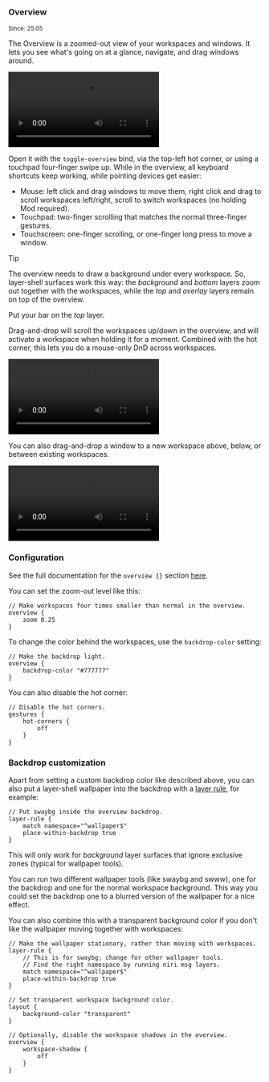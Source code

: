 ### Overview

<sup>Since: 25.05</sup>

The Overview is a zoomed-out view of your workspaces and windows.
It lets you see what's going on at a glance, navigate, and drag windows around.

<video controls src="https://github.com/user-attachments/assets/379a5d1f-acdb-4c11-b36c-e85fd91f0995">

https://github.com/user-attachments/assets/379a5d1f-acdb-4c11-b36c-e85fd91f0995

</video>

Open it with the `toggle-overview` bind, via the top-left hot corner, or using a touchpad four-finger swipe up.
While in the overview, all keyboard shortcuts keep working, while pointing devices get easier:

- Mouse: left click and drag windows to move them, right click and drag to scroll workspaces left/right, scroll to switch workspaces (no holding Mod required).
- Touchpad: two-finger scrolling that matches the normal three-finger gestures.
- Touchscreen: one-finger scrolling, or one-finger long press to move a window.

> [!TIP]
> The overview needs to draw a background under every workspace.
> So, layer-shell surfaces work this way: the *background* and *bottom* layers zoom out together with the workspaces, while the *top* and *overlay* layers remain on top of the overview.
>
> Put your bar on the *top* layer.

Drag-and-drop will scroll the workspaces up/down in the overview, and will activate a workspace when holding it for a moment.
Combined with the hot corner, this lets you do a mouse-only DnD across workspaces.

<video controls src="https://github.com/user-attachments/assets/5f09c5b7-ff40-462b-8b9c-f1b8073a2cbb">

https://github.com/user-attachments/assets/5f09c5b7-ff40-462b-8b9c-f1b8073a2cbb

</video>

You can also drag-and-drop a window to a new workspace above, below, or between existing workspaces.

<video controls src="https://github.com/user-attachments/assets/b76d5349-aa20-4889-ab90-0a51554c789d">

https://github.com/user-attachments/assets/b76d5349-aa20-4889-ab90-0a51554c789d

</video>

### Configuration

See the full documentation for the `overview {}` section [here](./Configuration:-Miscellaneous.md#overview).

You can set the zoom-out level like this:

```kdl
// Make workspaces four times smaller than normal in the overview.
overview {
    zoom 0.25
}
```

To change the color behind the workspaces, use the `backdrop-color` setting:

```kdl
// Make the backdrop light.
overview {
    backdrop-color "#777777"
}
```

You can also disable the hot corner:

```kdl
// Disable the hot corners.
gestures {
    hot-corners {
        off
    }
}
```

### Backdrop customization

Apart from setting a custom backdrop color like described above, you can also put a layer-shell wallpaper into the backdrop with a [layer rule](./Configuration:-Layer-Rules.md#place-within-backdrop), for example:

```kdl
// Put swaybg inside the overview backdrop.
layer-rule {
    match namespace="^wallpaper$"
    place-within-backdrop true
}
```

This will only work for *background* layer surfaces that ignore exclusive zones (typical for wallpaper tools).

You can run two different wallpaper tools (like swaybg and swww), one for the backdrop and one for the normal workspace background.
This way you could set the backdrop one to a blurred version of the wallpaper for a nice effect.

You can also combine this with a transparent background color if you don't like the wallpaper moving together with workspaces:

```kdl
// Make the wallpaper stationary, rather than moving with workspaces.
layer-rule {
    // This is for swaybg; change for other wallpaper tools.
    // Find the right namespace by running niri msg layers.
    match namespace="^wallpaper$"
    place-within-backdrop true
}

// Set transparent workspace background color.
layout {
    background-color "transparent"
}

// Optionally, disable the workspace shadows in the overview.
overview {
    workspace-shadow {
        off
    }
}
```
